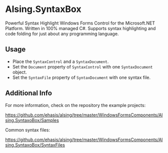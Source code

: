 ﻿# Alsing.SyntaxBox

Powerful Syntax Highlight Windows Forms Control for the Microsoft.NET Platform. Written in 100% managed C#. Supports syntax highlighting and code folding for just about any programming language.

## Usage

- Place the `SyntaxControl` and a `SyntaxDocument`.
- Set the `Document` property of `SyntaxControl` with one `SyntaxDocument` object.
- Set the `SyntaxFile` property of `SyntaxDocument` with one syntax file.

## Additional Info

For more information, check on the repository the example projects:

https://github.com/ehasis/alsing/tree/master/WindowsFormsComponents/Alsing.SyntaxoBox/Samples

Common syntax files:

https://github.com/ehasis/alsing/tree/master/WindowsFormsComponents/Alsing.SyntaxoBox/SyntaxFiles